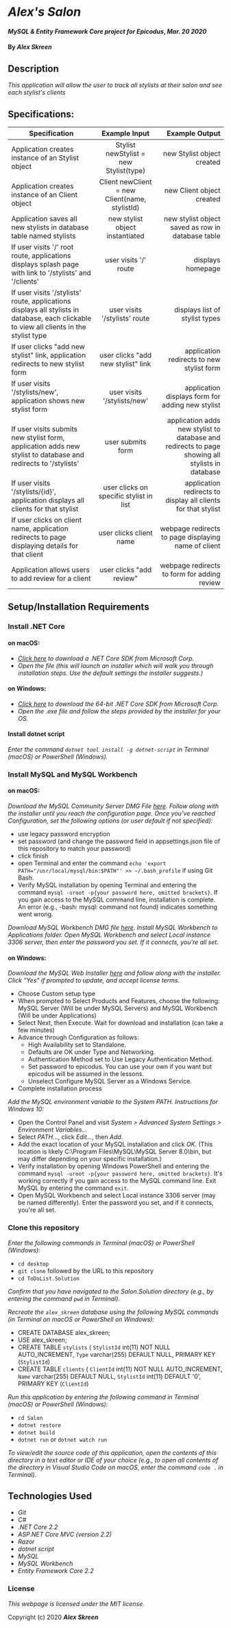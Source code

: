 # _Alex's Salon_

#### _MySQL & Entity Framework Core project for Epicodus_, _Mar. 20 2020_

#### By _**Alex Skreen**_

## Description

_This application will allow the user to track all stylists at their salon and see each stylist's clients_

## Specifications:

| Specification | Example Input | Example Output |
| ------------- |:-------------:| -------------------:|
| Application creates instance of an Stylist object | Stylist newStylist = new Stylist(type) | new Stylist object created |
| Application creates instance of an Client object | Client newClient = new Client(name, stylistId) | new Client object created |
| Application saves all new stylists in database table named stylists | new stylist object instantiated | new stylist object saved as row in database table |
| If user visits '/' root route, applications displays splash page with link to '/stylists' and '/clients' | user visits '/' route | displays homepage |
| If user visits '/stylists' route, applications displays all stylists in database, each clickable to view all clients in the stylist type | user visits '/stylists' route | displays list of stylist types |
| If user clicks "add new stylist" link, application redirects to new stylist form | user clicks "add new stylist" link | application redirects to new stylist form |
| If user visits '/stylists/new', application shows new stylist form | user visits '/stylists/new' | application displays form for adding new stylist |
| If user visits submits new stylist form, application adds new stylist to database and redirects to '/stylists' | user submits form | application adds new stylist to database and redirects to page showing all stylists in database |
| If user visits '/stylists/{id}', application displays all clients for that stylist | user clicks on specific stylist in list | application redirects to display all clients for that stylist |
| If user clicks on client name, application redirects to page displaying details for that client | user clicks client name | webpage redirects to page displaying name of client |
| Application allows users to add review for a client | user clicks "add review" | webpage redirects to form for adding review |


## Setup/Installation Requirements

### Install .NET Core

#### on macOS:
* _[Click here](https://dotnet.microsoft.com/download/thank-you/dotnet-sdk-2.2.106-macos-x64-installer) to download a .NET Core SDK from Microsoft Corp._
* _Open the file (this will launch an installer which will walk you through installation steps. Use the default settings the installer suggests.)_

#### on Windows:
* _[Click here](https://dotnet.microsoft.com/download/thank-you/dotnet-sdk-2.2.203-windows-x64-installer) to download the 64-bit .NET Core SDK from Microsoft Corp._
* _Open the .exe file and follow the steps provided by the installer for your OS._

#### Install dotnet script
_Enter the command ``dotnet tool install -g dotnet-script`` in Terminal (macOS) or PowerShell (Windows)._

### Install MySQL and MySQL Workbench

#### on macOS:
_Download the MySQL Community Server DMG File [here](https://dev.mysql.com/downloads/file/?id=484914). Follow along with the installer until you reach the configuration page. Once you've reached Configuration, set the following options (or user default if not specified):_
* use legacy password encryption
* set password (and change the password field in appsettings.json file of this repository to match your password)
* click finish
* open Terminal and enter the command ``echo 'export PATH="/usr/local/mysql/bin:$PATH"' >> ~/.bash_profile`` if using Git Bash.
* Verify MySQL installation by opening Terminal and entering the command ``mysql -uroot -p{your password here, omitted brackets}``. If you gain access to the MySQL command line, installation is complete. An error (e.g., -bash: mysql: command not found) indicates something went wrong.

_Download MySQL Workbench DMG file [here](https://dev.mysql.com/downloads/file/?id=484391). Install MySQL Workbench to Applications folder. Open MySQL Workbench and select Local instance 3306 server, then enter the password you set. If it connects, you're all set._

#### on Windows:
_Download the MySQL Web Installer [here](https://dev.mysql.com/downloads/file/?id=484919) and follow along with the installer. Click "Yes" if prompted to update, and accept license terms._
* Choose Custom setup type
* When prompted to Select Products and Features, choose the following: MySQL Server (Will be under MySQL Servers) and MySQL Workbench (Will be under Applications)
* Select Next, then Execute. Wait for download and installation (can take a few minutes)
* Advance through Configuration as follows:
  - High Availability set to Standalone.
  - Defaults are OK under Type and Networking.
  - Authentication Method set to Use Legacy Authentication Method.
  - Set password to epicodus. You can use your own if you want but epicodus will be assumed in the lessons.
  - Unselect Configure MySQL Server as a Windows Service.
* Complete installation process

_Add the MySQL environment variable to the System PATH. Instructions for Windows 10:_
* Open the Control Panel and visit _System > Advanced System Settings > Environment Variables..._
* Select _PATH..._, click _Edit..._, then _Add_.
* Add the exact location of your MySQL installation and click _OK_. (This location is likely C:\Program Files\MySQL\MySQL Server 8.0\bin, but may differ depending on your specific installation.)
* Verify installation by opening Windows PowerShell and entering the command ``mysql -uroot -p{your password here, omitted brackets}``. It's working correctly if you gain access to the MySQL command line. Exit MySQL by entering the command ``exit``.
* Open MySQL Workbench and select Local instance 3306 server (may be named differently). Enter the password you set, and if it connects, you're all set.

### Clone this repository

_Enter the following commands in Terminal (macOS) or PowerShell (Windows):_
* ``cd desktop``
* ``git clone`` followed by the URL to this repository
* ``cd ToDoList.Solution``

_Confirm that you have navigated to the Salon.Solution directory (e.g., by entering the command_ ``pwd`` _in Terminal)._

_Recreate the ``alex_skreen`` database using the following MySQL commands (in Terminal on macOS or PowerShell on Windows):_
* CREATE DATABASE alex_skreen;
* USE alex_skreen;
* CREATE TABLE `stylists` (
  `StylistId` int(11) NOT NULL AUTO_INCREMENT,
  `Type` varchar(255) DEFAULT NULL,
  PRIMARY KEY (`StylistId`)
* CREATE TABLE `clients` (
  `ClientId` int(11) NOT NULL AUTO_INCREMENT,
  `Name` varchar(255) DEFAULT NULL,
  `StylistId` int(11) DEFAULT '0',
  PRIMARY KEY (`ClientId`)

_Run this application by entering the following command in Terminal (macOS) or PowerShell (Windows):_
* ``cd Salon``
* ``dotnet restore``
* ``dotnet build``
* ``dotnet run`` or ``dotnet watch run``

_To view/edit the source code of this application, open the contents of this directory in a text editor or IDE of your choice (e.g., to open all contents of the directory in Visual Studio Code on macOS, enter the command_ ``code .`` _in Terminal)._

## Technologies Used
* _Git_
* _C#_
* _.NET Core 2.2_
* _ASP.NET Core MVC (version 2.2)_
* _Razor_
* _dotnet script_
* _MySQL_
* _MySQL Workbench_
* _Entity Framework Core 2.2_

### License

*This webpage is licensed under the MIT license.*

Copyright (c) 2020 **_Alex Skreen_**